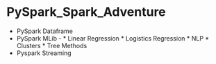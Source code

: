 # PySpark_Spark_Adventure

* PySpark Dataframe
* PySpark MLib - 
      * Linear Regression
      * Logistics Regression
      * NLP
      * Clusters
      * Tree Methods
* Pyspark Streaming
